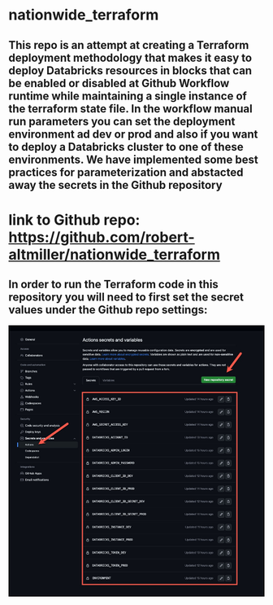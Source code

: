 # nationwide_terraform

## This repo is an attempt at creating a Terraform deployment methodology that makes it easy to deploy Databricks resources in blocks that can be enabled or disabled at Github Workflow runtime while maintaining a single instance of the terraform state file.  In the workflow manual run parameters you can set the deployment environment ad dev or prod and also if you want to deploy a Databricks cluster to one of these environments.  We have implemented some best practices for parameterization and abstacted away the secrets in the Github repository

# link to Github repo: https://github.com/robert-altmiller/nationwide_terraform

## In order to run the Terraform code in this repository you will need to first set the secret values under the Github repo settings:

![github_secrets.png](/readme_images/github_secrets.jpg)